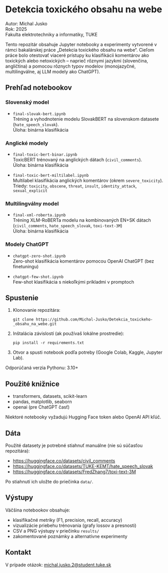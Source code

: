# Detekcia toxického obsahu na webe

Autor: Michal Jusko  
Rok: 2025  
Fakulta elektrotechniky a informatiky, TUKE

Tento repozitár obsahuje Jupyter notebooky a experimenty vytvorené v rámci bakalárskej práce „Detekcia toxického obsahu na webe“. Cieľom práce bolo otestovať viaceré prístupy ku klasifikácii komentárov ako toxických alebo netoxických – naprieč rôznymi jazykmi (slovenčina, angličtina) a pomocou rôznych typov modelov (monojazyčné, multilingválne, aj LLM modely ako ChatGPT).

## Prehľad notebookov

### Slovenský model
- `final-slovak-bert.ipynb`  
  Tréning a vyhodnotenie modelu SlovakBERT na slovenskom datasete (`hate_speech_slovak`).  
  Úloha: binárna klasifikácia

### Anglické modely
- `final-toxic-bert-binar.ipynb`  
  ToxicBERT trénovaný na anglických dátach (`civil_comments`).  
  Úloha: binárna klasifikácia

- `final-toxic-bert-miltilabel.ipynb`  
  Multilabel klasifikácia anglických komentárov (okrem `severe_toxicity`).  
  Triedy: `toxicity`, `obscene`, `threat`, `insult`, `identity_attack`, `sexual_explicit`

### Multilingválny model
- `final-xml-roberta.ipynb`  
  Tréning XLM-RoBERTa modelu na kombinovaných EN+SK dátach (`civil_comments`, `hate_speech_slovak`, `toxi-text-3M`)  
  Úloha: binárna klasifikácia

### Modely ChatGPT
- `chatgpt-zero-shot.ipynb`  
  Zero-shot klasifikácia komentárov pomocou OpenAI ChatGPT (bez finetuningu)

- `chatgpt-few-shot.ipynb`  
  Few-shot klasifikácia s niekoľkými príkladmi v promptoch

## Spustenie

1. Klonovanie repozitára:
   ```
   git clone https://github.com/Michal-Jusko/Detekcia_toxickeho-_obsahu_na_webe.git
   ```

2. Inštalácia závislostí (ak používaš lokálne prostredie):
   ```
   pip install -r requirements.txt
   ```

3. Otvor a spusti notebook podľa potreby (Google Colab, Kaggle, Jupyter Lab).

Odporúčaná verzia Pythonu: 3.10+

## Použité knižnice

- transformers, datasets, scikit-learn
- pandas, matplotlib, seaborn
- openai (pre ChatGPT časť)

Niektoré notebooky vyžadujú Hugging Face token alebo OpenAI API kľúč.

## Dáta

Použité datasety je potrebné stiahnuť manuálne (nie sú súčasťou repozitára):

- https://huggingface.co/datasets/civil_comments
- https://huggingface.co/datasets/TUKE-KEMT/hate_speech_slovak
- https://huggingface.co/datasets/FredZhang7/toxi-text-3M

Po stiahnutí ich uložte do priečinka `data/`.

## Výstupy

Väčšina notebookov obsahuje:

- klasifikačné metriky (F1, precision, recall, accuracy)
- vizualizácie priebehu trénovania (grafy lossov a presnosti)
- CSV a PNG výstupy v priečinku `results/`
- zakomentované poznámky a alternatívne experimenty

## Kontakt

V prípade otázok: michal.jusko.2@student.tuke.sk
